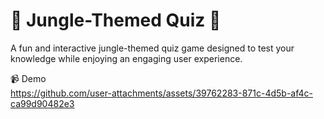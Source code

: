 # 🌿 Jungle-Themed Quiz 🦁  

A fun and interactive jungle-themed quiz game designed to test your knowledge while enjoying an engaging user experience.  


📹 Demo  
https://github.com/user-attachments/assets/39762283-871c-4d5b-af4c-ca99d90482e3

